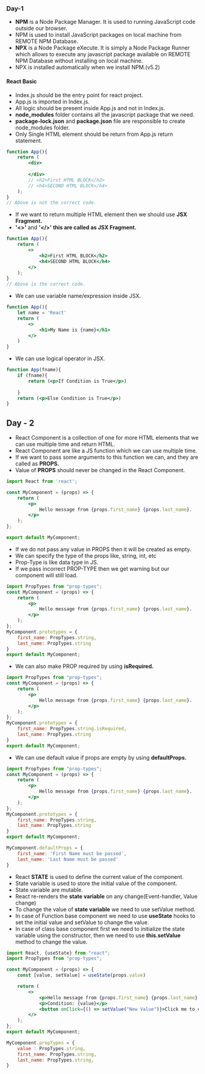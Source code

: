 ### Day-1
* **NPM** is a Node Package Manager. It is used to running JavaScript code outside our browser.
* NPM is used to install JavaScript packages on local machine from REMOTE NPM Database.
* **NPX** is a Node Package eXecute. It is simply a Node Package Runner which allows to execute any javascript package 
available on REMOTE NPM Database without installing on local machine.
* NPX is installed automatically when we install NPM.(v5.2)
#### React Basic
* Index.js should be the entry point for react project.
* App.js is imported in Index.js.
* All logic should be present inside App.js and not in Index.js.
* **node_modules** folder contains all the javascript package that we need.
* **package-lock.json** and **package.json** file are responsible to create node_modules folder.
* Only Single HTML element should be return from App.js return statement.
```jsx
function App(){
    return (
        <div>
            
        </div>
        // <h2>First HTML BLOCK</h2>
        // <h4>SECOND HTML BLOCK</h4>
    );
}
// Above is not the correct code.
```
* If we want to return multiple HTML element then we should use **JSX Fragment.**
* **'<>'** and **'</>' this are called as JSX Fragment.**
```jsx
function App(){
    return (
        <>
            <h2>First HTML BLOCK</h2>
            <h4>SECOND HTML BLOCK</h4>
        </>
    );
}
// Above is the correct code.
```
* We can use variable name/expression inside JSX.
```jsx
function App(){
    let name = 'React' 
    return (
        <>
            <h1>My Name is {name}</h1>
        </>
    )
}
```
* We can use logical operator in JSX.
```jsx
function App(fname){
    if (fname){
        return (<p>If Condition is True</p>)
        
    }
    return (<p>Else Condition is True</p>)
}
```

## Day - 2
* React Component is a collection of one for more HTML elements that we can use multiple time and return HTML.
* React Component are like a JS function which we can use multiple time.
* If we want to pass some arguments to this function we can, and they are called as **PROPS.**
* Value of **PROPS** should never be changed in the React Component.
```jsx
import React from 'react';

const MyComponent = (props) => {
    return (
        <p>
            Hello message from {props.first_name} {props.last_name}.
        </p>
    );
};

export default MyComponent;
```
* If we do not pass any value in PROPS then it will be created as empty.
* We can specify the type of the props like, string, int, etc
* Prop-Type is like data type in JS.
* If we pass incorrect PROP-TYPE then we get warning but our component will still load.
```jsx
import PropTypes from "prop-types";
const MyComponent = (props) => {
    return (
        <p>
            Hello message from {props.first_name} {props.last_name}.
        </p>
    );
};
MyComponent.prototypes = {
    first_name: PropTypes.string,
    last_name: PropTypes.string
}
export default MyComponent;
```
* We can also make PROP required by using **isRequired.**
```jsx
import PropTypes from "prop-types";
const MyComponent = (props) => {
    return (
        <p>
            Hello message from {props.first_name} {props.last_name}.
        </p>
    );
};
MyComponent.prototypes = {
    first_name: PropTypes.string.isRequired,
    last_name: PropTypes.string
}
export default MyComponent;
```
* We can use default value if props are empty by using **defaultProps.**
```jsx
import PropTypes from "prop-types";
const MyComponent = (props) => {
    return (
        <p>
            Hello message from {props.first_name} {props.last_name}.
        </p>
    );
};
MyComponent.prototypes = {
    first_name: PropTypes.string,
    last_name: PropTypes.string
}
export default MyComponent;

MyComponent.defaultProps = {
    first_name: 'First Name must be passed',
    last_name: 'Last Name must be passed'
}
```
* React **STATE** is used to define the current value of the component.
* State variable is used to store the initial value of the component.
* State variable are mutable.
* React re-renders the **state variable** on any change(Event-handler, Value change)
* To change the value of **state variable** we need to use setValue method.
* In case of Function base component we need to use **useState** hooks to set the initial value and setValue to 
change the value.
* In case of class base component first we need to initialize the state variable using the constructor,
then we need to use **this.setValue** method to change the value.

```jsx
import React, {useState} from "react";
import PropTypes from "prop-types";

const MyComponent = (props) => {
    const [value, setValue] = useState(props.value)

    return (
        <>
            <p>Hello message from {props.first_name} {props.last_name}.</p>
            <p>Condition: {value}</p>
            <button onClick={() => setValue("New Value")}>Click me to change value</button>
        </>
    );
};
export default MyComponent;

MyComponent.propTypes = {
    value : PropTypes.string,
    first_name: PropTypes.string,
    last_name: PropTypes.string,
}
```